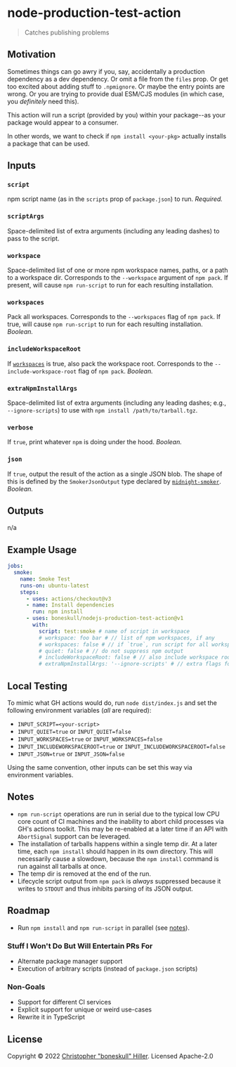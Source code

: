 # node-production-test-action

> Catches publishing problems

## Motivation

Sometimes things can go awry if you, say, accidentally a production dependency as a dev dependency. Or omit a file from the `files` prop. Or get too excited about adding stuff to `.npmignore`. Or maybe the entry points are wrong. Or you are trying to provide dual ESM/CJS modules (in which case, you _definitely_ need this).

This action will run a script (provided by you) within your package--as your package would appear to a consumer.

In other words, we want to check if `npm install <your-pkg>` actually installs a package that can be used.

## Inputs

### `script`

npm script name (as in the `scripts` prop of `package.json`) to run. _Required._

### `scriptArgs`

Space-delimited list of extra arguments (including any leading dashes) to pass to the script.

### `workspace`

Space-delimited list of one or more npm workspace names, paths, or a path to a workspace dir. Corresponds to the `--workspace` argument of `npm pack`. If present, will cause `npm run-script` to run for each resulting installation.

### `workspaces`

Pack all workspaces. Corresponds to the `--workspaces` flag of `npm pack`. If true, will cause `npm run-script` to run for each resulting installation. _Boolean._

### `includeWorkspaceRoot`

If [`workspaces`](#workspaces) is true, also pack the workspace root. Corresponds to the `--include-workspace-root` flag of `npm pack`. _Boolean._

### `extraNpmInstallArgs`

Space-delimited list of extra arguments (including any leading dashes; e.g., `--ignore-scripts`) to use with `npm install /path/to/tarball.tgz`.

### `verbose`

If `true`, print whatever `npm` is doing under the hood. _Boolean._

### `json`

If `true`, output the result of the action as a single JSON blob.  The shape of this is defined by the `SmokerJsonOutput` type declared by [`midnight-smoker`](https://github.com/boneskull/midnight-smoker). _Boolean._

## Outputs

n/a

## Example Usage

```yaml
jobs:
  smoke:
    name: Smoke Test
    runs-on: ubuntu-latest
    steps:
      - uses: actions/checkout@v3
      - name: Install dependencies
        run: npm install
      - uses: boneskull/nodejs-production-test-action@v1
        with:
          script: test:smoke # name of script in workspace
          # workspace: foo bar # // list of npm workspaces, if any
          # workspaces: false # // if `true`, run script for all workspaces
          # quiet: false # // do not suppress npm output
          # includeWorkspaceRoot: false # // also include workspace root if `workspaces` is true
          # extraNpmInstallArgs: '--ignore-scripts' # // extra flags for `npm install` of tarball (space-delimited), if needed
```

## Local Testing

To mimic what GH actions would do, run `node dist/index.js` and set the following environment variables (_all_ are required):

- `INPUT_SCRIPT=<your-script>`
- `INPUT_QUIET=true` or `INPUT_QUIET=false`
- `INPUT_WORKSPACES=true` or `INPUT_WORKSPACES=false`
- `INPUT_INCLUDEWORKSPACEROOT=true` or `INPUT_INCLUDEWORKSPACEROOT=false`
- `INPUT_JSON=true` or `INPUT_JSON=false`

Using the same convention, other inputs can be set this way via environment variables.

## Notes

- `npm run-script` operations are run in serial due to the typical low CPU core count of CI machines and the inability to abort child processes via GH's actions toolkit. This may be re-enabled at a later time if an API with `AbortSignal` support can be leveraged.
- The installation of tarballs happens within a single temp dir. At a later time, each `npm install` should happen in its own directory. This will necessarily cause a slowdown, because the `npm install` command is run against all tarballs at once.
- The temp dir is removed at the end of the run.
- Lifecycle script output from `npm pack` is _always_ suppressed because it writes to `STDOUT` and thus inhibits parsing of its JSON output.

## Roadmap

- Run `npm install` and `npm run-script` in parallel (see [notes](#notes)).

### Stuff I Won't Do But Will Entertain PRs For

- Alternate package manager support
- Execution of arbitrary scripts (instead of `package.json` scripts)

### Non-Goals

- Support for different CI services
- Explicit support for unique or weird use-cases
- Rewrite it in TypeScript

## License

Copyright © 2022 [Christopher "boneskull" Hiller](https://github.com/boneskull).  Licensed Apache-2.0
